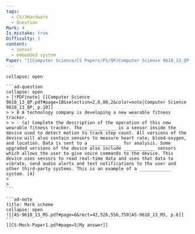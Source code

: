 ```yaml
---
tags:
  - CS/3Hardware
  - Question
Mark: 4
Is_mistake: true
Difficulty: 3
content:
  - sensor
  - embedded system
Paper: "[[Computer Science/CS Papers/P1/QP/Computer Science 9618_13_QP.pdf]]"
---
```

````ad-example
collapse: open

```ad-question
collapse: open
> [!PDF|note] [[Computer Science 9618_13_QP.pdf#page=10&selection=2,0,80,2&color=note|Computer Science 9618_13_QP, p.10]]
> > 8 A technology company is developing a new wearable fitness tracker. 
> > - (a) Complete the description of the operation of this new wearable fitness tracker. The ____________ is a sensor inside the device used to detect motion to track step count. All versions of the device will also contain sensors to measure heart rate, blood-oxygen, and location. Data is sent to a ____________ for analysis. Some upgraded versions of the device also include ____________ sensors which allows the user to give voice commands to the device. This device uses sensors to read real-time data and uses that data to vibrate, send audio alerts and text notifications to the user and other third-party systems. This is an example of a ____________ system. [4]
> 
> 
```

```ad-note
title: Mark scheme
collapse: open
![[AS-9618_13_MS.pdf#page=6&rect=42,526,556,759|AS-9618_13_MS, p.6]]
```
[[CS-Mock-Paper1.pdf#page=5|My answer]]
````
